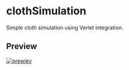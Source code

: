# clothSimulation
Simple cloth simulation using Verlet integration.

## Preview

[![prewiev](https://raw.githubusercontent.com/Zer0AlmostNull/clothSimulation/main/example.gif)](https://youtu.be/oGPxKFNPtvg)

